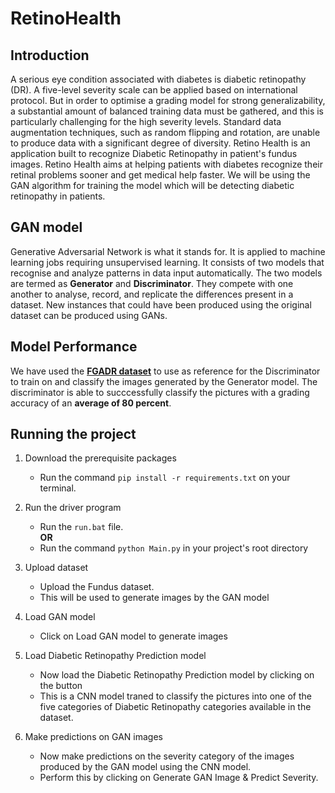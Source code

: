# RetinoHealth

## Introduction

A serious eye condition associated with diabetes is diabetic retinopathy (DR). A five-level severity scale can be applied based on international protocol. But in order to optimise a grading model for strong generalizability, a substantial amount of balanced training data must be gathered, and this is particularly challenging for the high severity levels. Standard data augmentation techniques, such as random flipping and rotation, are unable to produce data with a significant degree of diversity. Retino Health is an application built to recognize Diabetic Retinopathy in patient's fundus images. Retino Health aims at helping patients with diabetes recognize their retinal problems sooner and get medical help faster. We will be using the GAN algorithm for training the model which will be detecting diabetic retinopathy in patients.

## GAN model
Generative Adversarial Network is what it stands for. It is applied to machine learning jobs requiring unsupervised learning. It consists of two models that recognise and analyze patterns in data input automatically. The two models are termed as **Generator** and **Discriminator**. They compete with one another to analyse, record, and replicate the differences present in a dataset. New instances that could have been produced using the original dataset can be produced using GANs.

## Model Performance
We have used the [**FGADR dataset**](https://csyizhou.github.io/FGADR/) to use as reference for the Discriminator to train on and classify the images generated by the Generator model. The discriminator is able to succcessfully classify the pictures with a grading accuracy of an **average of 80 percent**.

## Running the project

1. Download the prerequisite packages
    - Run the command ```pip install -r requirements.txt``` on your terminal.

2. Run the driver program
    - Run the ```run.bat``` file.       
    **OR**
    - Run the command ```python Main.py``` in your project's root directory

3. Upload dataset
    - Upload the Fundus dataset.
    - This will be used to generate images by the GAN model

4. Load GAN model
    - Click on Load GAN model to generate images

5. Load Diabetic Retinopathy Prediction model
    - Now load the Diabetic Retinopathy Prediction model by clicking on the button
    - This is a CNN model traned to classify the pictures into one of the five categories of Diabetic Retinopathy categories available in the dataset.

6. Make predictions on GAN images
    - Now make predictions on the severity category of the  images produced by the GAN model using the CNN model. 
    - Perform this by clicking on Generate GAN Image & Predict Severity.